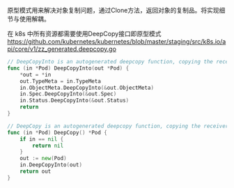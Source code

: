 原型模式用来解决对象复制问题，通过Clone方法，返回对象的复制品。将实现细节与使用解耦。

在 k8s 中所有资源都需要使用DeepCopy接口即原型模式 https://github.com/kubernetes/kubernetes/blob/master/staging/src/k8s.io/api/core/v1/zz_generated.deepcopy.go



```go
// DeepCopyInto is an autogenerated deepcopy function, copying the receiver, writing into out. in must be non-nil.
func (in *Pod) DeepCopyInto(out *Pod) {
	*out = *in
	out.TypeMeta = in.TypeMeta
	in.ObjectMeta.DeepCopyInto(&out.ObjectMeta)
	in.Spec.DeepCopyInto(&out.Spec)
	in.Status.DeepCopyInto(&out.Status)
	return
}

// DeepCopy is an autogenerated deepcopy function, copying the receiver, creating a new Pod.
func (in *Pod) DeepCopy() *Pod {
	if in == nil {
		return nil
	}
	out := new(Pod)
	in.DeepCopyInto(out)
	return out
}

```